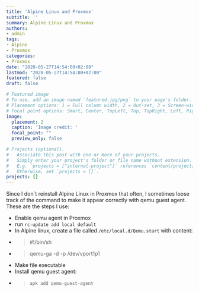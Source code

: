 ```yaml
---
title: 'Alpine Linux and Proxmox'
subtitle: ''
summary: Alpine Linux and Proxmox
authors:
- admin
tags:
- Alpine
- Proxmox
categories:
- Proxmox
date: "2020-05-27T14:54:00+02:00"
lastmod: "2020-05-27T14:54:00+02:00"
featured: false
draft: false

# Featured image
# To use, add an image named `featured.jpg/png` to your page's folder.
# Placement options: 1 = Full column width, 2 = Out-set, 3 = Screen-width
# Focal point options: Smart, Center, TopLeft, Top, TopRight, Left, Right, BottomLeft, Bottom, BottomRight
image:
  placement: 2
  caption: 'Image credit: '
  focal_point: ""
  preview_only: false

# Projects (optional).
#   Associate this post with one or more of your projects.
#   Simply enter your project's folder or file name without extension.
#   E.g. `projects = ["internal-project"]` references `content/project/deep-learning/index.md`.
#   Otherwise, set `projects = []`.
projects: []
---
```


Since I don´t reinstall Alpine Linux in Proxmox that often, I sometimes loose track of the command to make it appear correctly with qemu guest agent. These are the steps I use:

* Enable qemu agent in Proxmox
* run `rc-update add local default`
* In Alpine linux, create a file called `/etc/local.d/Qemu.start` with content:
* > #!/bin/sh
* > qemu-ga -d -p /dev/vport1p1
* Make file executable
* Install qemu guest agent:
* > `apk add qemu-guest-agent`
